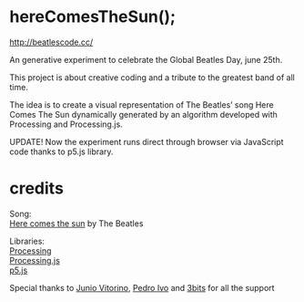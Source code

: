 # hereComesTheSun();

http://beatlescode.cc/

An generative experiment to celebrate the Global Beatles Day, june 25th.

This project is about creative coding and a tribute to the greatest band of all time.

The idea is to create a visual representation of The Beatles’ song Here Comes The Sun dynamically generated by an algorithm developed with Processing and Processing.js.

UPDATE! Now the experiment runs direct through browser via JavaScript code thanks to p5.js library.


# credits

Song:  
[Here comes the sun](https://en.wikipedia.org/wiki/Here_Comes_the_Sun) by The Beatles

Libraries:  
[Processing](https://processing.org/)  
[Processing.js](http://processingjs.org/)  
[p5.js](http://p5js.org/)  

Special thanks to [Junio Vitorino](https://github.com/juniovitorino), [Pedro Ivo](https://github.com/podrivo) and [3bits](https://3bits.net) for all the support
